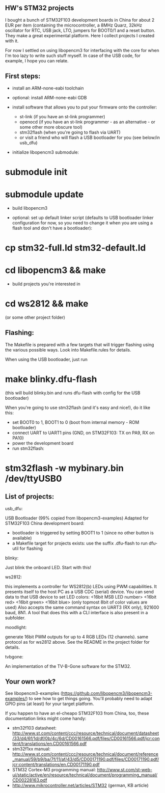 HW's STM32 projects
-------------------

I bought a bunch of STM32F103 development boards in China for about
2 EUR per item (containing the microcontroller, a 8MHz Quarz, 32kHz
oscillator for RTC, USB jack, LTO, jumpers for BOOT0/1 and a reset
button. They make a great experimental platform. Here I collect
projects I created with it.

For now I settled on using libopencm3 for interfacing with the core
for when I'm too lazy to write such stuff myself. In case of the USB
code, for example, I hope you can relate.


First steps:
------------

* install an ARM-none-eabi toolchain
* optional: install ARM-none-eabi GDB
* install software that allows you to put your firmware onto the
  controller:
  * st-link (if you have an st-link programmer)
  * openocd (if you have an st-link programmer - as an alternative -
    or some other more obscure tool)
  * stm32flash (when you're going to flash via UART)
  * or visit a friend who will flash a USB bootloader for you
    (see below/in usb_dfu)

* initialize libopencm3 submodule:

# submodule init
# submodule update

* build libopencm3

* optional: set up default linker script (defaults to USB bootloader
  linker configuration for now, so you need to change it when you
  are using a flash tool and don't have a bootloader):

# cp stm32-full.ld stm32-default.ld

# cd libopencm3 && make

* build projects you're interested in

# cd ws2812 && make
(or some other project folder)

Flashing:
---------

The Makefile is prepared with a few targets that will trigger flashing
using the various possible ways. Look into Makefile.rules for details.

When using the USB bootloader, just run

# make blinky.dfu-flash

(this will build blinky.bin and runs dfu-flash with config for the
USB bootloader)

When you're going to use stm32flash (and it's easy and nice!), do it
like this:

* set BOOT0 to 1, BOOT1 to 0 (boot from internal memory - ROM bootloader)
* connect UART to UART1 pins (GND, on STM32F103: TX on PA9, RX on PA10)
* power the development board
* run stm32flash:

# stm32flash -w mybinary.bin /dev/ttyUSB0


List of projects:
-----------------

usb_dfu:

  USB Bootloader (99% copied from libopencm3-examples)
  Adapted for STM32F103 China development board:
  - bootloader is triggered by setting BOOT1 to 1 (since no other button
    is available)
  - a Makefile target for projects exists: use the suffix .dfu-flash
    to run dfu-util for flashing

blinky:

  Just blink the onboard LED. Start with this!

ws2812:

  this implements a controller for WS2812(b) LEDs using PWM capabilities.
  It presents itself to the host PC as a USB CDC (serial) device.
  You can send data to that USB device to set LED colors:
  <16bit MSB LED number> <16bit red> <16bit green> <16bit blue>
  (only topmost 8bit of color values are used)
  Also accepts the same command syntax on UART3 (RX only), 921600 baud, 8N1.
  A tool that does this with a CLI interface is also present in a subfolder.

moodlight:

  generate 16bit PWM outputs for up to 4 RGB LEDs (12 channels).
  same protocol as for ws2812 above.
  See the README in the project folder for details.

tvbgone:

  An implementation of the TV-B-Gone software for the STM32.


Your own work?
--------------

See libopencm3-examples (https://github.com/libopencm3/libopencm3-examples/)
to see how to get things going. You'll probably need to adapt GPIO pins
(at least) for your target platform.


If you happen to have an el-cheapo STM32F103 from China, too, these
documentation links might come handy:
* stm32f103 datasheet: http://www.st.com/content/ccc/resource/technical/document/datasheet/33/d4/6f/1d/df/0b/4c/6d/CD00161566.pdf/files/CD00161566.pdf/jcr:content/translations/en.CD00161566.pdf
* stm32f1xx manual: http://www.st.com/content/ccc/resource/technical/document/reference_manual/59/b9/ba/7f/11/af/43/d5/CD00171190.pdf/files/CD00171190.pdf/jcr:content/translations/en.CD00171190.pdf
* STM32 Cortex-M3 programming manual: http://www.st.com/st-web-ui/static/active/en/resource/technical/document/programming_manual/CD00228163.pdf
* http://www.mikrocontroller.net/articles/STM32 (german, KB article)
